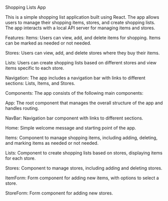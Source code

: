 Shopping Lists App

This is a simple shopping list application built using React. The app allows users to manage their shopping items, stores, and create shopping lists. The app interacts with a local API server for managing items and stores.

Features:
Items: Users can view, add, and delete items for shopping. Items can be marked as needed or not needed.

Stores: Users can view, add, and delete stores where they buy their items.

Lists: Users can create shopping lists based on different stores and view items specific to each store.

Navigation: The app includes a navigation bar with links to different sections: Lists, Items, and Stores.

Components:
The app consists of the following main components:

App: The root component that manages the overall structure of the app and handles routing.

NavBar: Navigation bar component with links to different sections.

Home: Simple welcome message and starting point of the app.

Items: Component to manage shopping items, including adding, deleting, and marking items as needed or not needed.

Lists: Component to create shopping lists based on stores, displaying items for each store.

Stores: Component to manage stores, including adding and deleting stores.

ItemForm: Form component for adding new items, with options to select a store.

StoreForm: Form component for adding new stores.